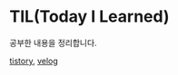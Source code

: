 # TIL(Today I Learned)

공부한 내용을 정리합니다.

[tistory](https://should-be-developed.tistory.com/), [velog](https://velog.io/@blueshj610/posts)
